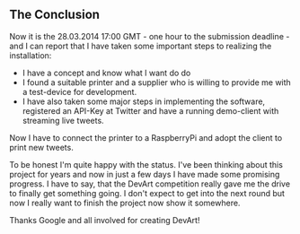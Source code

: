 ## The Conclusion ##

Now it is the 28.03.2014 17:00 GMT - one hour to the submission deadline - and I can report that I have taken some important steps to realizing the installation:
 * I have a concept and know what I want do do
 * I found a suitable printer and a supplier who is willing to provide me with a test-device for development.
 * I have also taken some major steps in implementing the software, registered an API-Key at Twitter and have a running demo-client with streaming live tweets.
 
Now I have to connect the printer to a RaspberryPi and adopt the client to print new tweets. 
 
To be honest I'm quite happy with the status. I've been thinking about this project for years and now in just a few days I have made some promising progress. I have to say, that the DevArt competition really gave me the drive to finally get something going. I don't expect to get into the next round but now I really want to finish the project now show it somewhere.

Thanks Google and all involved for creating DevArt!
  